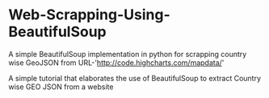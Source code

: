 # Web-Scrapping-Using-BeautifulSoup
A simple BeautifulSoup implementation in python for scrapping country wise GeoJSON from URL-'http://code.highcharts.com/mapdata/'

A simple tutorial that elaborates the use of BeautifulSoup to extract Country wise GEO JSON from a website

